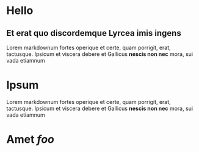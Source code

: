 # Hello

## Et erat quo discordemque Lyrcea imis ingens

Lorem markdownum fortes operique et certe, quam porrigit,
erat, tactusque. Ipsicum et viscera debere et Gallicus
**nescis non nec** mora, sui vada etiamnum

# Ipsum

Lorem markdownum fortes operique et certe, quam porrigit,
erat, tactusque. Ipsicum et viscera debere et Gallicus
**nescis non nec** mora, sui vada etiamnum

# Amet _foo_
